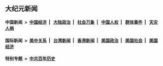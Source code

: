 ## 大纪元新闻

#### 中国新闻 &nbsp;>&nbsp; [中国经济](indexes/ncid283/README.md?01202045) &nbsp;| &nbsp; [大陆政治](indexes/ncid277/README.md?01202045) &nbsp;| &nbsp; [社会万象](indexes/ncid282/README.md?01202045) &nbsp;| &nbsp; [中国人权](indexes/ncid278/README.md?01202045) &nbsp;| &nbsp; [群体事件](indexes/ncid279/README.md?01202045) &nbsp;| &nbsp; [天灾人祸](indexes/ncid280/README.md?01202045)

#### 国际新闻 &nbsp;>&nbsp; [美中关系](indexes/nf1412576/README.md?01202045) &nbsp;| &nbsp; [台湾新闻](indexes/ncid1349361/README.md?01202045) &nbsp;| &nbsp; [香港新闻](indexes/ncid1349362/README.md?01202045) &nbsp;| &nbsp; [美国政治](indexes/ncid1078159/README.md?01202045) &nbsp;| &nbsp; [美国社会](indexes/ncid1078160/README.md?01202045) &nbsp;| &nbsp; [美国经济](indexes/ncid1078158/README.md?01202045)

#### 特别专题 &nbsp;>&nbsp; [中共百年历史](https://github.com/epoch-news/epoch-special/blob/master/README.md?01202045)  
